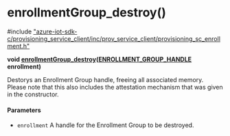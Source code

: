 # enrollmentGroup_destroy()

\#include ["azure-iot-sdk-c/provisioning_service_client/inc/prov_service_client/provisioning_sc_enrollment.h"](../iot-c-ref-provisioning-sc-enrollment-h.md)  

**void [enrollmentGroup_destroy](#provisioning__sc__enrollment_8h_1a6531ce2323081afbcfceaa1d1c0db74c)([ENROLLMENT_GROUP_HANDLE](#provisioning__sc__enrollment_8h_1a708e4d11b8ea003be46d259a70c637bb) enrollment)**

Destorys an Enrollment Group handle, freeing all associated memory. Please note that this also includes the attestation mechanism that was given in the constructor.

#### Parameters
* `enrollment` A handle for the Enrollment Group to be destroyed.

